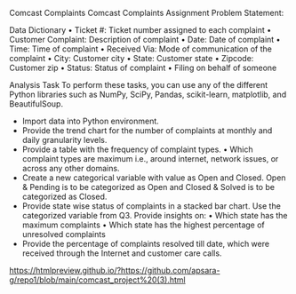 Comcast Complaints
Comcast Complaints Assignment Problem Statement:

Data Dictionary
•	Ticket #: Ticket number assigned to each complaint
•	Customer Complaint: Description of complaint
•	Date: Date of complaint
•	Time: Time of complaint
•	Received Via: Mode of communication of the complaint
•	City: Customer city
•	State: Customer state
•	Zipcode: Customer zip
•	Status: Status of complaint
•	Filing on behalf of someone

Analysis Task
To perform these tasks, you can use any of the different Python libraries such as NumPy, SciPy, Pandas, scikit-learn, matplotlib, and BeautifulSoup.
- Import data into Python environment.
- Provide the trend chart for the number of complaints at monthly and daily granularity levels.
- Provide a table with the frequency of complaint types.
•	Which complaint types are maximum i.e., around internet, network issues, or across any other domains.
- Create a new categorical variable with value as Open and Closed. Open & Pending is to be categorized as Open and Closed & Solved is to be categorized as Closed.
- Provide state wise status of complaints in a stacked bar chart. Use the categorized variable from Q3. Provide insights on:
•	Which state has the maximum complaints
•	Which state has the highest percentage of unresolved complaints
- Provide the percentage of complaints resolved till date, which were received through the Internet and customer care calls.

https://htmlpreview.github.io/?https://github.com/apsara-g/repo1/blob/main/comcast_project%20(3).html
